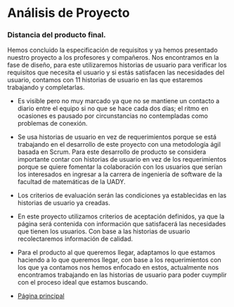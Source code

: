 # Análisis de Proyecto

### Distancia del producto final.

Hemos concluido la especificación de requisitos y ya hemos presentado nuestro proyecto a los profesores y compañeros.
Nos encontramos en la fase de diseño, para este utilizaremos historias de usuario para verificar los requisitos que necesita el usuario y si estás satisfacen las necesidades del usuario, contamos con 11 historias de usuario en las que estaremos trabajando y completarlas.


- Es visible pero no muy marcado ya que no se mantiene un contacto a diario entre el equipo si no que se hace cada dos días; el ritmo en ocasiones es pausado por circunstancias no contempladas como problemas de conexión.

- Se usa historias de usuario en vez de requerimientos porque se está trabajando en el desarrollo de este proyecto con una metodología ágil basada en Scrum. Para este desarrollo de producto se considera importante contar con historias de usuario en vez de los requerimientos porque se quiere fomentar la colaboración con los usuarios que serían los interesados en ingresar a la carrera de ingeniería de software de la facultad de matemáticas de la UADY.

- Los criterios de evaluación serán las condiciones ya establecidas en las historias de usuario ya creadas. 

- En este proyecto utilizamos criterios de aceptación definidos, ya que la página será contenida con información que satisfacerá las necesidades que tienen los usuarios. Con base a las historias de usuario recolectaremos información de calidad.

- Para el producto al que queremos llegar, adaptamos lo que estamos haciendo a lo que queremos llegar, con base a los requerimientos con los que ya contamos nos hemos enfocado en estos, actualmente nos encontramos trabajando en las historias de usuario para poder cuymplir con el proceso ideal que estamos buscando.
- [Página principal](https://github.com/Equipo-13FIS/Ingenieria-en-linea/blob/main/README.md)
